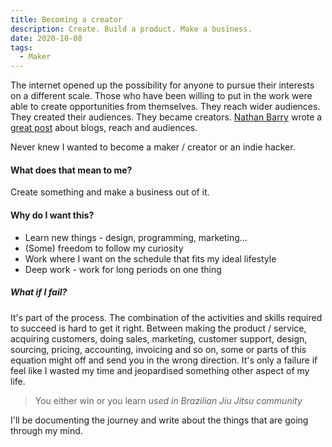 ```yaml
---
title: Becoming a creator
description: Create. Build a product. Make a business.
date: 2020-10-08
tags:
  - Maker
---
```

The internet opened up the possibility for anyone to pursue their interests on a different scale. Those who have been willing to put in the work were able to create opportunities from themselves. They reach wider audiences. They created their audiences. They became creators.
[Nathan Barry](https://nathanbarry.com/) wrote a [great post](https://nathanbarry.com/billion/) about blogs, reach and audiences. 

Never knew I wanted to become a maker / creator or an indie hacker. 

#### What does that mean to me? 
Create something and make a business out of it. 

#### Why do I want this?
- Learn new things - design, programming, marketing...
- (Some) freedom to follow my curiosity
- Work where I want on the schedule that fits my ideal lifestyle
- Deep work - work for long periods on one thing

##### What if I fail?
It's part of the process. The combination of the activities and skills required to succeed is hard to get it right. Between making the product / service, acquiring customers, doing sales, marketing, customer support, design, sourcing, pricing, accounting, invoicing and so on, some or parts of this equation might off and send you in the wrong direction.
It's only a failure if feel like I wasted my time and jeopardised something other aspect of my life.

> You either win or you learn
>  _used in Brazilian Jiu Jitsu community_

I'll be documenting the journey and write about the things that are going through my mind.
